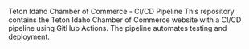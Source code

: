 Teton Idaho Chamber of Commerce - CI/CD Pipeline
This repository contains the Teton Idaho Chamber of Commerce website with a CI/CD pipeline using GitHub Actions. The pipeline automates testing and deployment.
